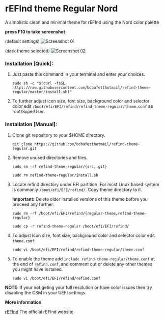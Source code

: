 # rEFInd theme Regular Nord

A simplistic clean and minimal theme for rEFInd using the Nord color palette

 **press F10 to take screenshot**
 
(default settings)
![Screenshot 01](https://raw.githubusercontent.com/bobafetthotmail/refind-theme-regular/master/src/white_theme.png )

(dark theme selected)
![Screenshot 02](https://raw.githubusercontent.com/bobafetthotmail/refind-theme-regular/master/src/dark_theme.png)



### Installation [Quick]:

1. Just paste this command in your terminal and enter your choices.
   ```
   sudo sh -c "$(curl -fsSL https://raw.githubusercontent.com/bobafetthotmail/refind-theme-regular/master/install.sh)"
   ```
2. To further adjust icon size, font size, background color and selector color edit `/boot/efi/EFI/refind/refind-theme-regular/theme.conf` as root/SuperUser.

### Installation [Manual]:

1. Clone git repository to your $HOME directory.
   ```
   git clone https://github.com/bobafetthotmail/refind-theme-regular.git
   ```

2. Remove unused directories and files.
   ```
   sudo rm -rf refind-theme-regular/{src,.git}
   ```
   ```
   sudo rm refind-theme-regular/install.sh
   ```

3. Locate refind directory under EFI partition. For most Linux based system is commonly `/boot/efi/EFI/refind/`. Copy theme directory to it.

   **Important:** Delete older installed versions of this theme before you proceed any further.

   ```
   sudo rm -rf /boot/efi/EFI/refind/{regular-theme,refind-theme-regular}
   ```
   ```
   sudo cp -r refind-theme-regular /boot/efi/EFI/refind/
   ```

4. To adjust icon size, font size, background color and selector color edit `theme.conf`.
   ```
   sudo vi /boot/efi/EFI/refind/refind-theme-regular/theme.conf
   ```

5. To enable the theme add `include refind-theme-regular/theme.conf` at the end of `refind.conf`, and comment out or delete any other themes you might have installed.
   ```
   sudo vi /boot/efi/EFI/refind/refind.conf

   ```

**NOTE**: If your not geting your full resolution or have color issues then try disabling the CSM in your UEFI settings.

**More information**

[rEFInd](http://www.rodsbooks.com/refind/) The official rEFInd website

